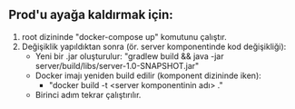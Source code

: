 ## Prod'u ayağa kaldırmak için:
1. root dizininde "docker-compose up" komutunu çalıştır.
2. Değişiklik yapıldıktan sonra (ör. server komponentinde kod değişikliği):
   * Yeni bir .jar oluşturulur: "gradlew build && java -jar server/build/libs/server-1.0-SNAPSHOT.jar"
   * Docker imajı yeniden build edilir (komponent dizininde iken): 
     *  "docker build -t <server komponentinin adı> ."
    * Birinci adım tekrar çalıştırılır.